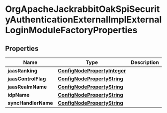 

# OrgApacheJackrabbitOakSpiSecurityAuthenticationExternalImplExternalLoginModuleFactoryProperties

## Properties

Name | Type | Description | Notes
------------ | ------------- | ------------- | -------------
**jaasRanking** | [**ConfigNodePropertyInteger**](ConfigNodePropertyInteger.md) |  |  [optional]
**jaasControlFlag** | [**ConfigNodePropertyString**](ConfigNodePropertyString.md) |  |  [optional]
**jaasRealmName** | [**ConfigNodePropertyString**](ConfigNodePropertyString.md) |  |  [optional]
**idpName** | [**ConfigNodePropertyString**](ConfigNodePropertyString.md) |  |  [optional]
**syncHandlerName** | [**ConfigNodePropertyString**](ConfigNodePropertyString.md) |  |  [optional]



